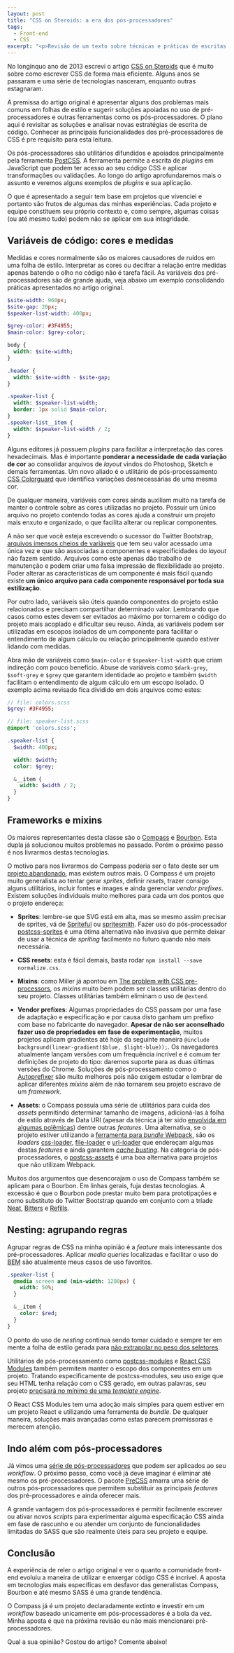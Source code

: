 ```yaml
---
layout: post
title: "CSS on Steroids: a era dos pós-processadores"
tags:
  - Front-end
  - CSS
excerpt: "<p>Revisão de um texto sobre técnicas e práticas de escritas de CSS.</p>"
---
```


No longínquo ano de 2013 escrevi o artigo [CSS on Steroids](http://tableless.com.br/css-steroids) que é muito sobre como escrever CSS de forma mais eficiente. Alguns anos se passaram e uma série de tecnologias nasceram, enquanto outras estagnaram.

A premissa do artigo original é apresentar alguns dos problemas mais comuns em folhas de estilo e sugerir soluções apoiadas no uso de pré-processadores e outras ferramentas como os pós-processadores. O plano aqui é revisitar as soluções e analisar novas estratégias de escrita de código. Conhecer as principais funcionalidades dos pré-processadores de CSS é pre requisito para esta leitura.

Os pós-processadores são utilitários difundidos e apoiados principalmente pela ferramenta [PostCSS](https://github.com/postcss/postcss). A ferramenta permite a escrita de *plugins* em JavaScript que podem ter acesso ao seu código CSS e aplicar transformações ou validações. Ao longo do artigo aprofundaremos mais o assunto e veremos alguns exemplos de *plugins* e sua aplicação.

O que é apresentado a seguir tem base em projetos que vivenciei e portanto são frutos de algumas das minhas experiências. Cada projeto e equipe constituem seu próprio contexto e, como sempre, algumas coisas (ou até mesmo tudo) podem não se aplicar em sua integridade.

## Variáveis de código: cores e medidas

Medidas e cores normalmente são os maiores causadores de ruídos em uma folha de estilo. Interpretar as cores ou decifrar a relação entre medidas apenas batendo o olho no código não é tarefa fácil. As variáveis dos pré-processadores são de grande ajuda, veja abaixo um exemplo consolidando práticas apresentados no artigo original.


~~~ sass
$site-width: 960px;
$site-gap: 20px;
$speaker-list-width: 400px;

$grey-color: #3F4955;
$main-color: $grey-color;

body {
  width: $site-width;
}

.header {
  width: $site-width - $site-gap;
}

.speaker-list {
  width: $speaker-list-width;
  border: 1px solid $main-color;
}
.speaker-list__item {
  width: $speaker-list-width / 2;
}
~~~

Alguns editores já possuem *plugins* para facilitar a interpretação das cores hexadecimais. Mas é importante **ponderar a necessidade de cada variação de cor** ao consolidar arquivos de *layout* vindos do Photoshop, Sketch e demais ferramentas. Um novo aliado é o utilitário de pós-processamento [CSS Colorguard](https://github.com/SlexAxton/css-colorguard) que identifica variações desnecessárias de uma mesma cor.

De qualquer maneira, variáveis com cores ainda auxiliam muito na tarefa de manter o controle sobre as cores utilizadas no projeto. Possuir um único arquivo no projeto contendo todas as cores ajuda a construir um projeto mais enxuto e organizado, o que facilita alterar ou replicar componentes.

A não ser que você esteja escrevendo o sucessor do Twitter Bootstrap, [arquivos imensos cheios de variáveis](https://github.com/twbs/bootstrap-sass/blob/3.2-stable/assets/stylesheets/bootstrap/_variables.scss#L91-L852) que tem seu valor acessado uma única vez e que são associadas a componentes e especificidades do *layout* não fazem sentido. Arquivos como este apenas dão trabalho de manutenção e podem criar uma falsa impressão de flexibilidade ao projeto. Poder alterar as características de um componente é mais fácil quando existe **um único arquivo para cada componente responsável por toda sua estilização**.

Por outro lado, variáveis são úteis quando componentes do projeto estão relacionados e precisam compartilhar determinado valor. Lembrando que casos como estes devem ser evitados ao máximo por tornarem o código do projeto mais acoplado e dificultar seu reuso. Ainda, as variáveis podem ser utilizadas em escopos isolados de um componente para facilitar o entendimento de algum cálculo ou relação principalmente quando estiver lidando com medidas.

Abra mão de variáveis como `$main-color` e `$speaker-list-width` que criam indireção com pouco benefício. Abuse de variáveis como `$dark-grey`, `$soft-grey` e `$grey` que garantem identidade ao projeto e também `$width` facilitam o entendimento de algum cálculo em um escopo isolado. O exemplo acima revisado fica dividido em dois arquivos como estes:

~~~ sass
// file: colors.scss
$grey: #3F4955;

// file: speaker-list.scss
@import 'colors.scss';

.speaker-list {
  $width: 400px;

  width: $width;
  color: $grey;

  &__item {
    width: $width / 2;
  }
}
~~~

## Frameworks e mixins

Os maiores representantes desta classe são o [Compass](http://compass-style.org/) e [Bourbon](http://bourbon.io/). Esta dupla já solucionou muitos problemas no passado. Porém o próximo passo é nos livrarmos destas tecnologias.

O motivo para nos livrarmos do Compass poderia ser o fato deste ser um [projeto abandonado](https://github.com/Compass/compass/graphs/contributors), mas existem outros mais. O Compass é um projeto muito generalista ao tentar gerar *sprites*, definir *resets*, trazer consigo alguns utilitários, incluir fontes e images e ainda gerenciar *vendor prefixes*. Existem soluções individuais muito melhores para cada um dos pontos que o projeto endereça:

- **Sprites**: lembre-se que SVG está em alta, mas se mesmo assim precisar de sprites, vá de [Spriteful](https://github.com/lucasmazza/spriteful) ou [spritesmith](https://github.com/Ensighten/spritesmith). Fazer uso do pós-processador [postcss-sprites](https://github.com/2createStudio/postcss-sprites) é uma ótima alternativa não invasiva que permite deixar de usar a técnica de *spriting* facilmente no futuro quando não mais necessária.

- **CSS resets**: esta é fácil demais, basta rodar `npm install --save normalize.css`.

- **Mixins**: como Miller já apontou em [The problem with CSS pre-processors](http://blog.millermedeiros.com/the-problem-with-css-pre-processors/), os *mixins* muito bem podem ser classes utilitárias dentro do seu projeto. Classes utilitárias  também eliminam o uso de `@extend`.

- **Vendor prefixes**: Algumas propriedades do CSS passam por uma fase de adaptação e especificação e por causa disto ganham um prefixo com base no fabricante do navegador. **Apesar de não ser aconselhado fazer uso de propriedades em fase de experimentação**, muitos projetos aplicam gradientes até hoje da seguinte maneira `@include background(linear-gradient($blue, $light-blue));`. Os navegadores atualmente lançam versões com um frequência incrível e é comum ter definições de projeto do tipo: daremos suporte para as duas últimas versões do Chrome. Soluções de pós-processamento como o [Autoprefixer](https://github.com/postcss/autoprefixer) são muito melhores pois não exigem estudar e lembrar de aplicar diferentes *mixins* além de não tornarem seu projeto escravo de um *framework*.

- **Assets**: o Compass possuía uma série de utilitários para cuida dos *assets* permitindo determinar tamanho de imagens, adicioná-las à folha de estilo através de Data URI (apesar da técnica já ter sido [envolvida em algumas polêmicas](http://www.mobify.com/blog/base64-does-not-impact-data-uri-performance/)) dentre outras *features*. Uma alternativa, se o projeto estiver utilizando a [ferramenta para *bundle* Webpack](https://webpack.github.io/), são os *loaders* [css-loader](https://github.com/webpack/css-loader), [file-loader](https://github.com/webpack/file-loader) e [url-loader](https://github.com/webpack/url-loader) que endereçam algumas destas *features* e ainda garantem [*cache busting*](http://www.adopsinsider.com/ad-ops-basics/what-is-a-cache-buster-and-how-does-it-work/). Na categoria de pós-processadores, o [postcss-assets](https://github.com/assetsjs/postcss-assets) é uma boa alternativa para projetos que não utilizam Webpack.


Muitos dos argumentos que desencorajam o uso de Compass também se aplicam para o Bourbon. Em linhas gerais, fuja destas tecnologias. A excessão é que o Bourbon pode  prestar muito bem para prototipações e como substituto do Twitter Bootstrap quando em conjunto com a tríade [Neat](http://neat.bourbon.io/), [Bitters](http://bitters.bourbon.io/) e [Refills](http://refills.bourbon.io/).

## Nesting: agrupando regras

Agrupar regras de CSS na minha opinião é a *feature* mais interessante dos pré-processadores. Aplicar *media queries* localizadas e facilitar o uso do [BEM](http://getbem.com/introduction/) são atualmente meus casos de uso favoritos.

~~~ sass
.speaker-list {
  @media screen and (min-width: 1200px) {
    width: 50%;
  }

  &__item {
    color: $red;
  }
}
~~~

O ponto do uso de *nesting* continua sendo tomar cuidado e sempre ter em mente a folha de estilo gerada para [não extrapolar no peso dos seletores](http://josh.github.io/css-explain/).

Utilitários de pós-processamento como [postcss-modules](https://github.com/outpunk/postcss-modules) e [React CSS Modules](https://github.com/gajus/react-css-modules) também permitem manter o escopo dos componentes em um projeto. Tratando especificamente de postcss-modules, seu uso exige que seu HTML tenha relação com o CSS gerado, em outras palavras, seu projeto [precisará no mínimo de uma *template engine*](https://github.com/outpunk/postcss-modules-example/blob/master/html/index.ejs).

O React CSS Modules tem uma adoção mais simples para quem estiver em um projeto React e utilizando uma ferramenta de *bundle*. De qualquer maneira, soluções mais avançadas como estas parecem promissoras e merecem atenção.

## Indo além com pós-processadores

Já vimos uma [série de pós-processadores](https://github.com/postcss/postcss) que podem ser aplicados ao seu *workflow*. O próximo passo, como você já deve imaginar é eliminar até mesmo os pré-processadores. O pacote [PreCSS](https://github.com/jonathantneal/precss) amarra uma série de outros pós-processadores que permitem substituir as principais *features* dos pré-processadores e ainda oferecer mais.

A grande vantagem dos pós-processadores é permitir facilmente escrever ou ativar novos *scripts* para experimentar alguma especificação CSS ainda em fase de rascunho e ou atender um conjunto de funcionalidades limitadas do SASS que são realmente úteis para seu projeto e equipe.

## Conclusão

A experiência de reler o artigo original e ver o quanto a comunidade front-end evoluiu a maneira de utilizar e enxergar código CSS é incrível. A aposta em tecnologias mais específicas em desfavor das generalistas Compass, Bourbon e até mesmo SASS é uma grande tendência.

O Compass já é um projeto declaradamente extinto e investir em um *workflow* baseado unicamente em pós-processadores é a bola da vez. Minha aposta é que na próxima revisão eu não mais mencionarei pré-processadores.

Qual a sua opinião? Gostou do artigo? Comente abaixo!
